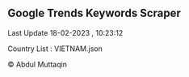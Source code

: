 

## Google Trends Keywords Scraper 
 
Last Update 18-02-2023 , 10:23:12

Country List :
VIETNAM.json



© Abdul Muttaqin 
